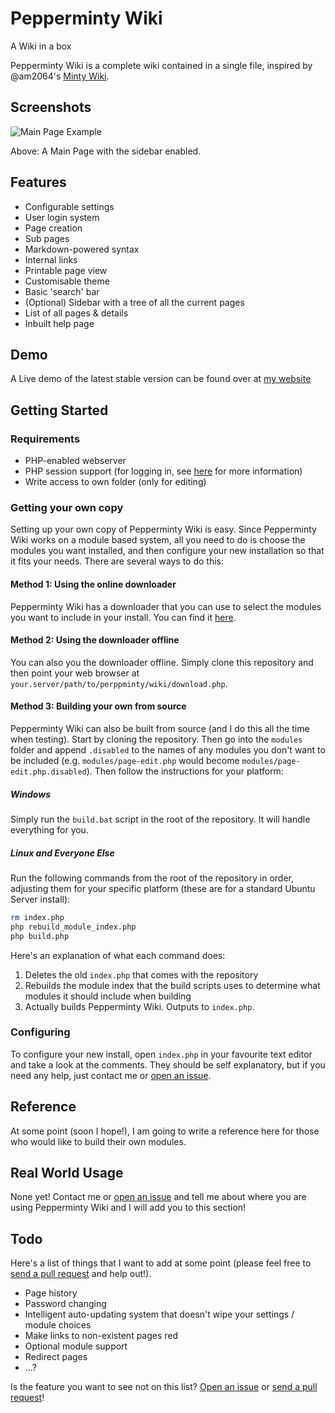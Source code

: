 # Pepperminty Wiki
A Wiki in a box

Pepperminty Wiki is a complete wiki contained in a single file, inspired by @am2064's [Minty Wiki](https://github.com/am2064/Minty-Wiki).

## Screenshots
![Main Page Example](https://cloud.githubusercontent.com/assets/9929737/9069904/12acfad6-3ae4-11e5-8ec4-6ec0e3de7249.png)

Above: A Main Page with the sidebar enabled.

## Features
- Configurable settings
- User login system
- Page creation
- Sub pages
- Markdown-powered syntax
- Internal links
- Printable page view
- Customisable theme
- Basic 'search' bar
- (Optional) Sidebar with a tree of all the current pages
- List of all pages & details
- Inbuilt help page

## Demo
A Live demo of the latest stable version can be found over at [my website](//starbeamrainbowlabs.com/labs/peppermint)

## Getting Started
### Requirements
- PHP-enabled webserver
- PHP session support (for logging in, see [here](https://php.net/manual/en/session.installation.php) for more information)
- Write access to own folder (only for editing)

### Getting your own copy
Setting up your own copy of Pepperminty Wiki is easy. Since Pepperminty Wiki works on a module based system, all you need to do is choose the modules you want installed, and then configure your new installation so that it fits your needs. There are several ways to do this:

#### Method 1: Using the online downloader
Pepperminty Wiki has a downloader that you can use to select the modules you want to include in your install. You can find it [here](//starbeamrainbowlabs.com/labs/peppermint/download.php).

#### Method 2: Using the downloader offline
You can also you the downloader offline. Simply clone this repository and then point your web browser at `your.server/path/to/perppminty/wiki/download.php`.

#### Method 3: Building your own from source
Pepperminty Wiki can also be built from source (and I do this all the time when testing). Start by cloning the repository. Then go into the `modules` folder and append `.disabled` to the names of any modules you don't want to be included (e.g. `modules/page-edit.php` would become `modules/page-edit.php.disabled`). Then follow the instructions for your platform:

##### Windows
Simply run the `build.bat` script in the root of the repository. It will handle everything for you.

##### Linux and Everyone Else
Run the following commands from the root of the repository in order, adjusting them for your specific platform (these are for a standard Ubuntu Server install):

```bash
rm index.php
php rebuild_module_index.php
php build.php
```

Here's an explanation of what each command does:

1. Deletes the old `index.php` that comes with the repository
2. Rebuilds the module index that the build scripts uses to determine what modules it should include when building
3. Actually builds Pepperminty Wiki. Outputs to `index.php`.

### Configuring
To configure your new install, open `index.php` in your favourite text editor and take a look at the comments. They should be self explanatory, but if you need any help, just contact me or [open an issue](//github.com/sbrl/Pepperminty-Wiki/issues/new).

## Reference
At some point (soon I hope!), I am going to write a reference here for those who would like to build their own modules.

## Real World Usage
None yet! Contact me or [open an issue](//github.com/sbrl/Pepperminty-Wiki/issues/new) and tell me about where you are using Pepperminty Wiki and I will add you to this section!

## Todo
Here's a list of things that I want to add at some point (please feel free to [send a pull request](//github.com/sbrl/Pepperminty-Wiki/pulls) and help out!).

- Page history
- Password changing
- Intelligent auto-updating system that doesn't wipe your settings / module choices
- Make links to non-existent pages red
- Optional module support
- Redirect pages
- ...?

Is the feature you want to see not on this list? [Open an issue](//github.com/sbrl/Pepperminty-Wiki/issues/new) or [send a pull request](//github.com/sbrl/Pepperminty-Wiki/pulls)!